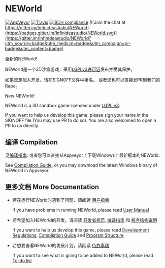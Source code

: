 # NEWorld
[![AppVeyor](https://img.shields.io/appveyor/ci/harrynull/NEWorld/refactor.svg?label=Windows)](https://ci.appveyor.com/project/harrynull/NEWorld)
[![Travis](https://img.shields.io/travis/Infinideastudio/NEWorld/refactor.svg?label=Linux)](https://travis-ci.org/Infinideastudio/NEWorld)
[![BCH compliance](https://bettercodehub.com/edge/badge/Infinideastudio/NEWorld?branch=refactor)](https://bettercodehub.com/)
[![Join the chat at https://gitter.im/Infinideastudio/NEWorld](https://badges.gitter.im/Infinideastudio/NEWorld.svg)](https://gitter.im/Infinideastudio/NEWorld?utm_source=badge&utm_medium=badge&utm_campaign=pr-badge&utm_content=badge)

全新的NEWorld!  

NEWorld是一个3D沙盒游戏，采用[LGPLv3许可证](http://www.gnu.org/licenses/lgpl.html)发布并受其保护。  

如果您想加入开发，请在SIGNOFF文件中署名。  或者您也可以直接发PR到我们的Repo。

New NEWorld!

NEWorld is a 3D sandbox game licensed under [LGPL v3](http://www.gnu.org/licenses/lgpl.html).

If you want to help us develop this game, please sign your name in the SIGNOFF file (You may use PR to do so). You are also welcomed to open a PR to us directly.

## 编译 Compilation
见[编译指南](doc/installation.md). 或者您可以直接从Appveyor上下载Windows上最新版本的NEWorld.

See [Compilation Guide](doc/installation.md), or you may download the latest Windows binary of NEWorld in Appveyor.

## 更多文档 More Documentation

* 若在运行NEWorld时遇到了问题，请阅读 [用户指南](doc/usermanual.md)

  If you have problems in running NEWorld, please read  [User Manual](doc/usermanual.md)

* 若希望加入NEWorld的开发，请阅读 [开发者规范](doc/regulations.md), [编译指南](doc/installation.md) 和 [程序结构说明](doc/structure.md)

  If you want to help us develop this game, please read  [Development Regulations](doc/regulations.md), [Compilation Guide](doc/installation.md) and [Program Structure](doc/structure.md)

* 若想要查看NEWorld的发展计划，请阅读 [待办事项](https://github.com/Infinideastudio/NEWorld/issues/46)

  If you want to see what is going to be added to NEWorld, please read [To-do list](https://github.com/Infinideastudio/NEWorld/issues/46)
